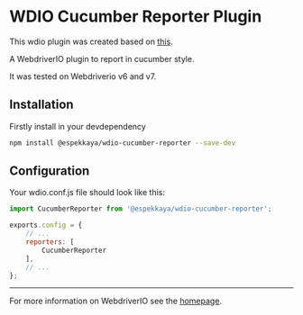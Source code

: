 # WDIO Cucumber Reporter Plugin

This wdio plugin was created based on [this][0].

A WebdriverIO plugin to report in cucumber style.

It was tested on Webdriverio v6 and v7.

## Installation

Firstly install in your devdependency

```bash
npm install @espekkaya/wdio-cucumber-reporter --save-dev
```

## Configuration

Your wdio.conf.js file should look like this:

```js
import CucumberReporter from '@espekkaya/wdio-cucumber-reporter';

exports.config = {
    // ...
    reporters: [
        CucumberReporter
    ],
    // ...
};
```

----

For more information on WebdriverIO see the [homepage][1].

[0]: https://github.com/andrewkeig/wdio-cucumber-reporter
[1]: http://webdriver.io